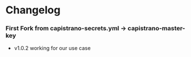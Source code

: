 # Changelog

### First Fork from capistrano-secrets.yml -> capistrano-master-key
- v1.0.2 working for our use case

